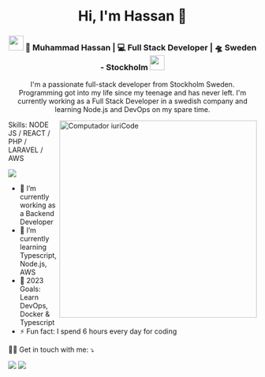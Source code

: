 <h1 align="center">Hi, I'm Hassan 👋</h1>
<div align="center">
<h3><img src="https://media.giphy.com/media/WUlplcMpOCEmTGBtBW/giphy.gif" width="30"> 🙎 Muhammad Hassan | 💻 Full Stack Developer | 🛸  Sweden - Stockholm <img src="https://media.giphy.com/media/WUlplcMpOCEmTGBtBW/giphy.gif" width="30"></h3>

I'm a passionate full-stack developer from Stockholm Sweden. Programming got into my life since my teenage and has never left. I'm currently working as a Full Stack Developer in a swedish company and learning Node.js and DevOps on my spare time.
</div>

<img src="https://raw.githubusercontent.com/MicaelliMedeiros/micaellimedeiros/master/image/computer-illustration.png" min-width="400px" max-width="400px" width="400px" align="right" alt="Computador iuriCode">

Skills: NODE JS / REACT / PHP / LARAVEL / AWS

<p>
<a href="https://stackoverflow.com/users/6838771/hassan" target="_blank" alt="Stackoverflow">
  <img src="https://img.shields.io/badge/-Stackoverflow-FE7A16?style=for-the-badge&logo=stack-overflow&logoColor=white&link=https://stackoverflow.com/users/6838771/hassan" /></a>
</p>

- 🔭 I’m currently working as a Backend Developer 
- 🌱 I’m currently learning Typescript, Node.js, AWS
- 🚀 2023 Goals: Learn DevOps, Docker & Typescript
- ⚡ Fun fact: I spend 6 hours every day for coding



<p align="left">
  🧑‍💻  Get in touch with me: ⤵️
</p>

<p align="left">
  <a href="mailto:muhammadhaxxan30@gmail.com" alt="Gmail" target="_blank">
  <img src="https://img.shields.io/badge/-Gmail-FF0000?style=flat-square&labelColor=FF0000&logo=gmail&logoColor=white&link=muhammadhaxxan30@gmail.com" /></a>

  <a href="https://www.linkedin.com/in/muhammad-hassan-8b7142140/" alt="Linkedin" target="_blank">
  <img src="https://img.shields.io/badge/-Linkedin-0e76a8?style=flat-square&logo=Linkedin&logoColor=white&link=https://www.linkedin.com/in/muhammad-hassan-8b7142140/" /></a>

</p>
